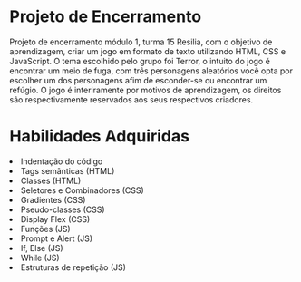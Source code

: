 # Projeto de Encerramento

Projeto de encerramento módulo 1, turma 15 Resilia, com o objetivo de aprendizagem, criar um jogo em formato de texto utilizando HTML, CSS e JavaScript.
O tema escolhido pelo grupo foi Terror, o intuito do jogo é encontrar um meio de fuga, com três personagens aleatórios você opta por escolher um dos personagens 
afim de esconder-se ou encontrar um refúgio. O jogo é interiramente por motivos de aprendizagem, os direitos são respectivamente reservados aos seus respectivos 
criadores.

<h1 strong> Habilidades Adquiridas </strong></h1>
<lol>
<li>Indentação do código
<li>Tags semânticas (HTML)
<li>Classes (HTML)
<li>Seletores e Combinadores (CSS)
<li>Gradientes (CSS)
<li>Pseudo-classes (CSS)
<li>Display Flex (CSS)
<li>Funções (JS)
<li>Prompt e Alert (JS)
<li>If, Else (JS)
<li>While (JS)
<li>Estruturas de repetição (JS)
